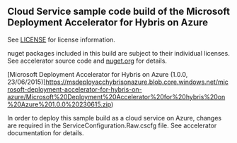 Cloud Service sample code build of the Microsoft Deployment Accelerator for Hybris on Azure
----

See [LICENSE](LICENSE) for license information. 

nuget packages included in this build are subject to their individual licenses. See accelerator source code and [nuget.org](http://www.nuget.org) for details.

[Microsoft Deployment Accelerator for Hybris on Azure (1.0.0, 23/06/2015)]https://msdeployacchybrisonazure.blob.core.windows.net/microsoft-deployment-accelerator-for-hybris-on-azure/Microsoft%20Deployment%20Accelerator%20for%20hybris%20on%20Azure%201.0.0%20230615.zip)

In order to deploy this sample build as a cloud service on Azure, changes are required in the ServiceConfiguration.Raw.cscfg file. See accelerator documentation for details.


